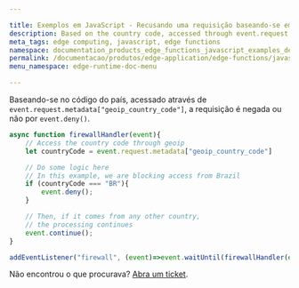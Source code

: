 ```yaml
---

title: Exemplos em JavaScript - Recusando uma requisição baseando-se em Geoip
description: Based on the country code, accessed through event.request.metadata['geoip_country_code'], the request is denied or not through event.deny().
meta_tags: edge computing, javascript, edge functions
namespace: documentation_products_edge_functions_javascript_examples_deny_request
permalink: /documentacao/produtos/edge-application/edge-functions/javascript-examples/deny-request/
menu_namespace: edge-runtime-doc-menu

---
```


Baseando-se no código do país, acessado através de `event.request.metadata["geoip_country_code"]`, a requisição é negada ou não por `event.deny()`.

```javascript
async function firewallHandler(event){
    // Access the country code through geoip
    let countryCode = event.request.metadata["geoip_country_code"]

    // Do some logic here
    // In this example, we are blocking access from Brazil
    if (countryCode === "BR"){
        event.deny();
    }

    // Then, if it comes from any other country,
    // the processing continues
    event.continue();
}

addEventListener("firewall", (event)=>event.waitUntil(firewallHandler(event)));
```

Não encontrou o que procurava? [Abra um ticket](https://tickets.azion.com/pt-BR/support/login/).
